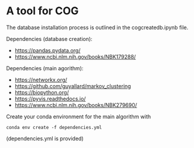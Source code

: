 # A tool for COG
The database installation process is outlined in the cogcreatedb.ipynb file.

Dependencies (database creation):
- https://pandas.pydata.org/
- https://www.ncbi.nlm.nih.gov/books/NBK179288/

Dependencies (main agorithm):
- https://networkx.org/
- https://github.com/guyallard/markov_clustering
- https://biopython.org/
- https://pyvis.readthedocs.io/
- https://www.ncbi.nlm.nih.gov/books/NBK279690/

Create your conda environment for the main algorithm with
```
conda env create -f dependencies.yml
```
(dependencies.yml is provided)
